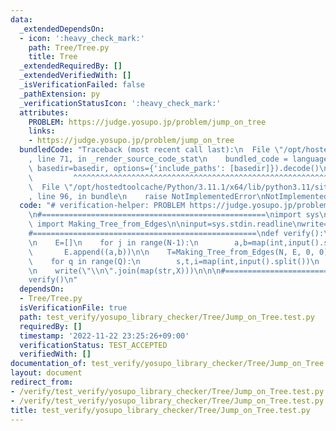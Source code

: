 ```yaml
---
data:
  _extendedDependsOn:
  - icon: ':heavy_check_mark:'
    path: Tree/Tree.py
    title: Tree
  _extendedRequiredBy: []
  _extendedVerifiedWith: []
  _isVerificationFailed: false
  _pathExtension: py
  _verificationStatusIcon: ':heavy_check_mark:'
  attributes:
    PROBLEM: https://judge.yosupo.jp/problem/jump_on_tree
    links:
    - https://judge.yosupo.jp/problem/jump_on_tree
  bundledCode: "Traceback (most recent call last):\n  File \"/opt/hostedtoolcache/Python/3.11.1/x64/lib/python3.11/site-packages/onlinejudge_verify/documentation/build.py\"\
    , line 71, in _render_source_code_stat\n    bundled_code = language.bundle(stat.path,\
    \ basedir=basedir, options={'include_paths': [basedir]}).decode()\n          \
    \         ^^^^^^^^^^^^^^^^^^^^^^^^^^^^^^^^^^^^^^^^^^^^^^^^^^^^^^^^^^^^^^^^^^^^^^^^^^^^^^^^^\n\
    \  File \"/opt/hostedtoolcache/Python/3.11.1/x64/lib/python3.11/site-packages/onlinejudge_verify/languages/python.py\"\
    , line 96, in bundle\n    raise NotImplementedError\nNotImplementedError\n"
  code: "# verification-helper: PROBLEM https://judge.yosupo.jp/problem/jump_on_tree\n\
    \n#==================================================\nimport sys\nfrom Tree.Tree\
    \ import Making_Tree_from_Edges\n\ninput=sys.stdin.readline\nwrite=sys.stdout.write\n\
    #==================================================\ndef verify():\n    N,Q=map(int,input().split())\n\
    \n    E=[]\n    for j in range(N-1):\n        a,b=map(int,input().split())\n \
    \       E.append((a,b))\n\n    T=Making_Tree_from_Edges(N, E, 0, 0)\n\n    X=[0]*Q\n\
    \    for q in range(Q):\n        s,t,i=map(int,input().split())\n        X[q]=T.jump(s,t,i)\n\
    \n    write(\"\\n\".join(map(str,X)))\n\n\n#==================================================\n\
    verify()\n"
  dependsOn:
  - Tree/Tree.py
  isVerificationFile: true
  path: test_verify/yosupo_library_checker/Tree/Jump_on_Tree.test.py
  requiredBy: []
  timestamp: '2022-11-22 23:25:26+09:00'
  verificationStatus: TEST_ACCEPTED
  verifiedWith: []
documentation_of: test_verify/yosupo_library_checker/Tree/Jump_on_Tree.test.py
layout: document
redirect_from:
- /verify/test_verify/yosupo_library_checker/Tree/Jump_on_Tree.test.py
- /verify/test_verify/yosupo_library_checker/Tree/Jump_on_Tree.test.py.html
title: test_verify/yosupo_library_checker/Tree/Jump_on_Tree.test.py
---
```

